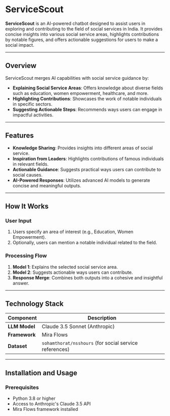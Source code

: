 # ServiceScout


**ServiceScout** is an AI-powered chatbot designed to assist users in exploring and contributing to the field of social services in India. It provides concise insights into various social service areas, highlights contributions by notable figures, and offers actionable suggestions for users to make a social impact.

---

## Overview

ServiceScout merges AI capabilities with social service guidance by:
- **Explaining Social Service Areas**: Offers knowledge about diverse fields such as education, women empowerment, healthcare, and more.
- **Highlighting Contributions**: Showcases the work of notable individuals in specific sectors.
- **Suggesting Actionable Steps**: Recommends ways users can engage in impactful activities.

---

## Features

- **Knowledge Sharing**: Provides insights into different areas of social service.
- **Inspiration from Leaders**: Highlights contributions of famous individuals in relevant fields.
- **Actionable Guidance**: Suggests practical ways users can contribute to social causes.
- **AI-Powered Responses**: Utilizes advanced AI models to generate concise and meaningful outputs.

---

## How It Works

### User Input
1. Users specify an area of interest (e.g., Education, Women Empowerment).
2. Optionally, users can mention a notable individual related to the field.

### Processing Flow
1. **Model 1**: Explains the selected social service area.
2. **Model 2**: Suggests actionable ways users can contribute.
3. **Response Merge**: Combines both outputs into a cohesive and insightful answer.

---

## Technology Stack

| Component            | Description                                      |
|----------------------|--------------------------------------------------|
| **LLM Model**        | Claude 3.5 Sonnet (Anthropic)                    |
| **Framework**        | Mira Flows                                       |
| **Dataset**          | `sohamthorat/nsshours` (for social service references) |

---

## Installation and Usage

### Prerequisites
- Python 3.8 or higher
- Access to Anthropic's Claude 3.5 API
- Mira Flows framework installed
